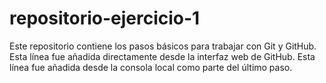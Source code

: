 # repositorio-ejercicio-1
Este repositorio contiene los pasos básicos para trabajar con Git y GitHub.
Esta línea fue añadida directamente desde la interfaz web de GitHub.
Esta línea fue añadida desde la consola local como parte del último paso.
